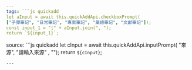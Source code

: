 ```yaml
---
tags: ```js quickadd
let aInput = await this.quickAddApi.checkboxPrompt(
["子彈筆記", "日常筆記", "專案筆記", "彙總筆記", "文獻筆記"]);
const input_1 = "[" + aInput.join(", ");
return `${input_1}`;
```
source: ```js quickadd
let cInput = await this.quickAddApi.inputPrompt(
"來源", "請輸入來源" , "");
return `${cInput}`;
```
---
```


